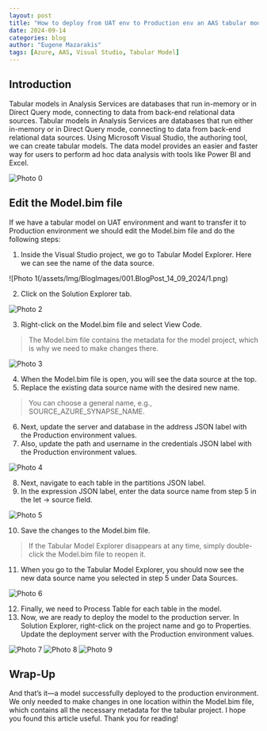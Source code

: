 ```yaml
---
layout: post
title: "How to deploy from UAT env to Production env an AAS tabular model"
date: 2024-09-14
categories: blog
author: "Eugene Mazarakis"
tags: [Azure, AAS, Visual Studio, Tabular Model]
---
```



## Introduction

Tabular models in Analysis Services are databases that run in-memory or in Direct Query mode, connecting to data from back-end relational data sources. Tabular models in Analysis Services are databases that run either in-memory or in Direct Query mode, connecting to data from back-end relational data sources. Using Microsoft Visual Studio, the authoring tool, we can create tabular models. The data model provides an easier and faster way for users to perform ad hoc data analysis with tools like Power BI and Excel.

![Photo 0](/assets/Img/BlogImages/001.BlogPost_14_09_2024/0.png)


## Edit the Model.bim file
If we have a tabular model on UAT environment and want to transfer it to Production environment we should edit the Model.bim file and do the following steps:
1. Inside the Visual Studio project, we go to Tabular Model Explorer. Here we can see the name of the data source.

![Photo 1(/assets/Img/BlogImages/001.BlogPost_14_09_2024/1.png)

2. Click on the Solution Explorer tab.

![Photo 2](/assets/Img/BlogImages/001.BlogPost_14_09_2024/2.png)

3. Right-click on the Model.bim file and select View Code.
> The Model.bim file contains the metadata for the model project, which is why we need to make changes there.

![Photo 3](/assets/Img/BlogImages/001.BlogPost_14_09_2024/3.png)

4. When the Model.bim file is open, you will see the data source at the top.
5. Replace the existing data source name with the desired new name.
> You can choose a general name, e.g., SOURCE_AZURE_SYNAPSE_NAME.
6. Next, update the server and database in the address JSON label with the Production environment values.
7. Also, update the path and username in the credentials JSON label with the Production environment values.

![Photo 4](/assets/Img/BlogImages/001.BlogPost_14_09_2024/4.png)

8. Next, navigate to each table in the partitions JSON label.
9. In the expression JSON label, enter the data source name from step 5 in the let → source field.

![Photo 5](/assets/Img/BlogImages/001.BlogPost_14_09_2024/5.png)

10. Save the changes to the Model.bim file.
> If the Tabular Model Explorer disappears at any time, simply double-click the Model.bim file to reopen it.
11. When you go to the Tabular Model Explorer, you should now see the new data source name you selected in step 5 under Data Sources.

![Photo 6](/assets/Img/BlogImages/001.BlogPost_14_09_2024/6.png)

12. Finally, we need to Process Table for each table in the model.
13. Now, we are ready to deploy the model to the production server. In Solution Explorer, right-click on the project name and go to Properties. Update the deployment server with the Production environment values.

![Photo 7](/assets/Img/BlogImages/001.BlogPost_14_09_2024/7.png)
![Photo 8](/assets/Img/BlogImages/001.BlogPost_14_09_2024/8.png)
![Photo 9](/assets/Img/BlogImages/001.BlogPost_14_09_2024/9.png)


## Wrap-Up
And that’s it—a model successfully deployed to the production environment. We only needed to make changes in one location within the Model.bim file, which contains all the necessary metadata for the tabular project.
I hope you found this article useful. Thank you for reading!
